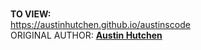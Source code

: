  <br> <b>TO VIEW: </b>
 <br>
 https://austinhutchen.github.io/austinscode
  <br>
ORIGINAL AUTHOR: <u><b>Austin Hutchen </b></u> 
